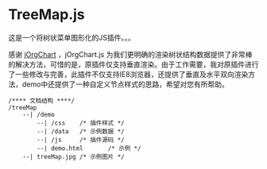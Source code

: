 # TreeMap.js
这是一个将树状菜单图形化的JS插件。。。

感谢 [jOrgChart](https://github.com/wesnolte/jOrgChart) ，jOrgChart.js 为我们更明确的渲染树状结构数据提供了非常棒的解决方法，可惜的是，原插件仅支持垂直渲染。由于工作需要，我对原插件进行了一些修改与完善，此插件不仅支持IE8浏览器，还提供了垂直及水平双向渲染方法，demo中还提供了一种自定义节点样式的思路，希望对您有所帮助。


```
/**** 文档结构 ****/
/treeMap
    --| /demo
        --| /css	/* 插件样式 */
        --| /data	/* 示例数据 */
        --| /js		/* 插件源码 */
        --| demo.html	    /* 示例 */
    --| treeMap.jpg	/* 示例图片 */
```

